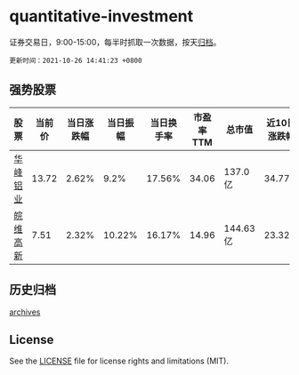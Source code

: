 # quantitative-investment

证券交易日，9:00-15:00，每半时抓取一次数据，按天[归档](archives)。

`更新时间：2021-10-26 14:41:23 +0800`

## 强势股票

|股票|当前价|当日涨跌幅|当日振幅|当日换手率|市盈率TTM|总市值|近10日涨跌幅|
|----|----|----|----|----|----|----|----|
|[华峰铝业](https://xueqiu.com/S/SH601702)|13.72|2.62%|9.2%|17.56%|34.06|137.0亿|34.77%|
|[皖维高新](https://xueqiu.com/S/SH600063)|7.51|2.32%|10.22%|16.17%|14.96|144.63亿|23.32%|

## 历史归档

[archives](archives)

## License

See the [LICENSE](LICENSE) file for license rights and limitations (MIT).